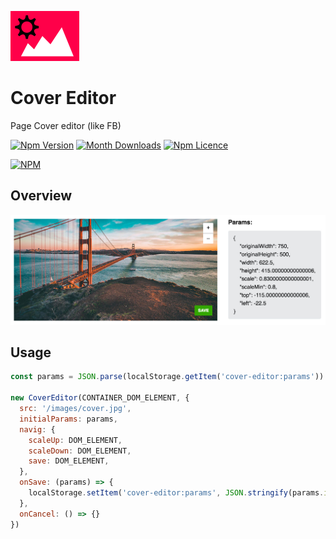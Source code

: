 <p>
  <img src="./images/logo.jpg" height="80" />
</p>

# Cover Editor

Page Cover editor (like FB)

[![Npm Version](https://badge.fury.io/js/cover-editor.svg)](https://www.npmjs.com/package/cover-editor)
[![Month Downloads](https://img.shields.io/npm/dm/cover-editor.svg)](http://npm-stat.com/charts.html?package=cover-editor)
[![Npm Licence](https://img.shields.io/npm/l/cover-editor.svg)](https://www.npmjs.com/package/cover-editor)

[![NPM](https://nodei.co/npm/cover-editor.png?downloads=true&downloadRank=true&stars=true)](https://nodei.co/npm/cover-editor/)


## Overview

![Example](./images/example.jpg)


## Usage

```javascript
const params = JSON.parse(localStorage.getItem('cover-editor:params'))

new CoverEditor(CONTAINER_DOM_ELEMENT, {
  src: '/images/cover.jpg',
  initialParams: params,
  navig: {
    scaleUp: DOM_ELEMENT,
    scaleDown: DOM_ELEMENT,
    save: DOM_ELEMENT,
  },
  onSave: (params) => {
    localStorage.setItem('cover-editor:params', JSON.stringify(params.initialParams))
  },
  onCancel: () => {}
})
```
